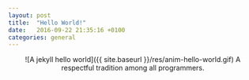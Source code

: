 ```yaml
---
layout: post
title:  "Hello World!"
date:   2016-09-22 21:35:16 +0100
categories: general
---
```

<center>
  ![A jekyll hello world]({{ site.baseurl }}/res/anim-hello-world.gif)
  A respectful tradition among all programmers.
</center>
